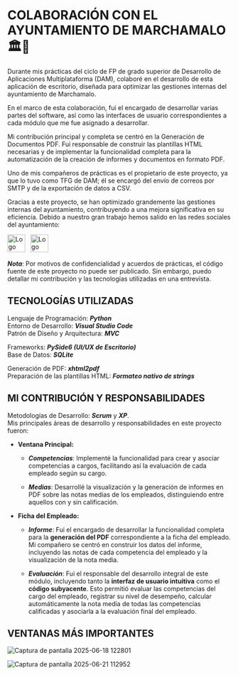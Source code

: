 # COLABORACIÓN CON EL AYUNTAMIENTO DE MARCHAMALO 🏛️🏢
Durante mis prácticas del ciclo de FP de grado superior de Desarrollo de Aplicaciones Multiplataforma (DAM), colaboré en el desarrollo de esta aplicación de escritorio, diseñada para optimizar las gestiones internas del ayuntamiento de Marchamalo.  

En el marco de esta colaboración, fui el encargado de desarrollar varias partes del software, así como las interfaces de usuario correspondientes a cada módulo que me fue asignado a desarrollar.

Mi contribución principal y completa se centró en la Generación de Documentos PDF. Fui responsable de construir las plantillas HTML necesarias y de implementar la funcionalidad completa para la automatización de la creación de informes y documentos en formato PDF.

Uno de mis compañeros de prácticas es el propietario de este proyecto, ya que lo tuvo como TFG de DAM; él se encargó del envío de correos por SMTP y de la exportación de datos a CSV.

Gracias a este proyecto, se han optimizado grandemente las gestiones internas del ayuntamiento, contribuyendo a una mejora significativa en su eficiencia. Debido a nuestro gran trabajo hemos salido en las redes sociales del ayuntamiento:  
  
[<img src="https://upload.wikimedia.org/wikipedia/commons/e/e7/Instagram_logo_2016.svg" alt="Logo de Instagram" width="40" height="40">](https://www.instagram.com/p/DKb6KS6M-bp/?utm_source=ig_web_copy_link&igsh=MzRlODBiNWFlZA==)&nbsp;&nbsp;
[<img src="https://upload.wikimedia.org/wikipedia/commons/5/51/Facebook_f_logo_%282019%29.svg" alt="Logo de Facebook" width="40" height="40">](https://www.facebook.com/AytoMarchamalo/posts/-el-ayuntamiento-y-el-ies-brianda-de-mendoza-colaboran-para-desarrollar-nuevo-so/1148917313932060/)
  
**_Nota_**: Por motivos de confidencialidad y acuerdos de prácticas, el código fuente de este proyecto no puede ser publicado. Sin embargo, puedo detallar mi contribución y las tecnologías utilizadas en una entrevista.

## TECNOLOGÍAS UTILIZADAS
Lenguaje de Programación: **_Python_**  
Entorno de Desarrollo: **_Visual Studio Code_**  
Patrón de Diseño y Arquitectura: **_MVC_**  

Frameworks: **_PySide6 (UI/UX de Escritorio)_**  
Base de Datos: **_SQLite_**  

Generación de PDF: **_xhtml2pdf_**  
Preparación de las plantillas HTML: **_Formateo nativo de strings_**  

## MI CONTRIBUCIÓN Y RESPONSABILIDADES
Metodologías de Desarrollo: **_Scrum_** y **_XP_**.  
Mis principales áreas de desarrollo y responsabilidades en este proyecto fueron:

* **Ventana Principal:**
    * **_Competencias_**: Implementé la funcionalidad para crear y asociar competencias a cargos, facilitando así la evaluación de cada empleado según su cargo.
      
    * **_Medias_**: Desarrollé la visualización y la generación de informes en PDF sobre las notas medias de los empleados, distinguiendo entre aquellos con y sin calificación.

* **Ficha del Empleado:**
    * **_Informe_**: Fui el encargado de desarrollar la funcionalidad completa para la **generación del PDF** correspondiente a la ficha del empleado. Mi compañero se centró en construir los datos del informe, incluyendo las notas de cada competencia del empleado y la visualización de la nota media.
      
    * **_Evaluación_**: Fui el responsable del desarrollo integral de este módulo, incluyendo tanto la **interfaz de usuario intuitiva** como el **código subyacente**. Esto permitió evaluar las competencias del cargo del empleado, registrar su nivel de desempeño, calcular automáticamente la nota media de todas las competencias calificadas y asociarla a la evaluación final del empleado.  

## VENTANAS MÁS IMPORTANTES
![Captura de pantalla 2025-06-18 122801](https://github.com/user-attachments/assets/5e549590-b55a-454d-956e-5a696309695d)  

![Captura de pantalla 2025-06-21 112952](https://github.com/user-attachments/assets/40e625c9-189f-4055-a24b-2b41c87728f6)  
